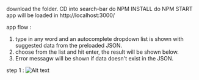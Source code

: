 download the folder. 
CD into search-bar
do NPM INSTALL
do NPM START
app will be loaded in http://localhost:3000/


app flow : 
1. type in any word and an autocomplete dropdown list is shown with suggested data from the preloaded JSON. 
2. choose from the list and hit enter, the result will be shown below. 
3. Error messagw will be shown if data doesn't exist in the JSON. 


step 1 : 
![Alt text](/relative/path/to/public/1.png?raw=true "Optional Title")
